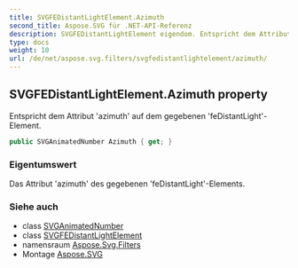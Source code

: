 ```yaml
---
title: SVGFEDistantLightElement.Azimuth
second_title: Aspose.SVG für .NET-API-Referenz
description: SVGFEDistantLightElement eigendom. Entspricht dem Attribut azimuth auf dem gegebenen feDistantLightElement.
type: docs
weight: 10
url: /de/net/aspose.svg.filters/svgfedistantlightelement/azimuth/
---
```

## SVGFEDistantLightElement.Azimuth property

Entspricht dem Attribut 'azimuth' auf dem gegebenen 'feDistantLight'-Element.

```csharp
public SVGAnimatedNumber Azimuth { get; }
```

### Eigentumswert

Das Attribut 'azimuth' des gegebenen 'feDistantLight'-Elements.

### Siehe auch

* class [SVGAnimatedNumber](../../../aspose.svg.datatypes/svganimatednumber/)
* class [SVGFEDistantLightElement](../)
* namensraum [Aspose.Svg.Filters](../../svgfedistantlightelement/)
* Montage [Aspose.SVG](../../../)


